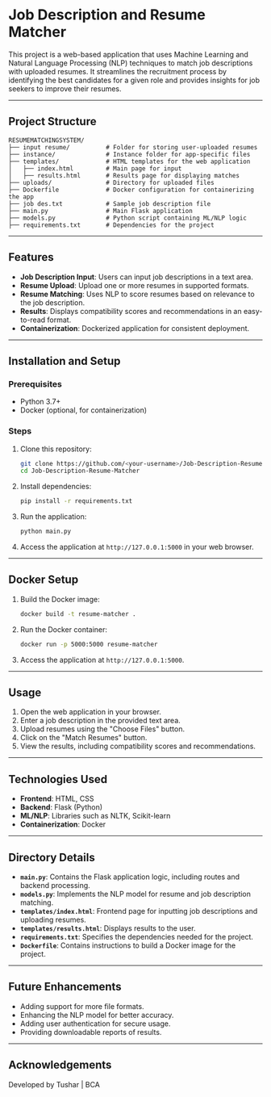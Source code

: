 # Job Description and Resume Matcher

This project is a web-based application that uses Machine Learning and Natural Language Processing (NLP) techniques to match job descriptions with uploaded resumes. It streamlines the recruitment process by identifying the best candidates for a given role and provides insights for job seekers to improve their resumes.

---

## Project Structure

```
RESUMEMATCHINGSYSTEM/
├── input resume/          # Folder for storing user-uploaded resumes
├── instance/              # Instance folder for app-specific files
├── templates/             # HTML templates for the web application
│   ├── index.html         # Main page for input
│   ├── results.html       # Results page for displaying matches
├── uploads/               # Directory for uploaded files
├── Dockerfile             # Docker configuration for containerizing the app
├── job des.txt            # Sample job description file
├── main.py                # Main Flask application
├── models.py              # Python script containing ML/NLP logic
├── requirements.txt       # Dependencies for the project
```

---

## Features

- **Job Description Input**: Users can input job descriptions in a text area.
- **Resume Upload**: Upload one or more resumes in supported formats.
- **Resume Matching**: Uses NLP to score resumes based on relevance to the job description.
- **Results**: Displays compatibility scores and recommendations in an easy-to-read format.
- **Containerization**: Dockerized application for consistent deployment.

---

## Installation and Setup

### Prerequisites
- Python 3.7+
- Docker (optional, for containerization)

### Steps
1. Clone this repository:
   ```bash
   git clone https://github.com/<your-username>/Job-Description-Resume-Matcher.git
   cd Job-Description-Resume-Matcher
   ```

2. Install dependencies:
   ```bash
   pip install -r requirements.txt
   ```

3. Run the application:
   ```bash
   python main.py
   ```

4. Access the application at `http://127.0.0.1:5000` in your web browser.

---

## Docker Setup

1. Build the Docker image:
   ```bash
   docker build -t resume-matcher .
   ```

2. Run the Docker container:
   ```bash
   docker run -p 5000:5000 resume-matcher
   ```

3. Access the application at `http://127.0.0.1:5000`.

---

## Usage

1. Open the web application in your browser.
2. Enter a job description in the provided text area.
3. Upload resumes using the "Choose Files" button.
4. Click on the "Match Resumes" button.
5. View the results, including compatibility scores and recommendations.

---

## Technologies Used

- **Frontend**: HTML, CSS
- **Backend**: Flask (Python)
- **ML/NLP**: Libraries such as NLTK, Scikit-learn
- **Containerization**: Docker

---

## Directory Details

- **`main.py`**: Contains the Flask application logic, including routes and backend processing.
- **`models.py`**: Implements the NLP model for resume and job description matching.
- **`templates/index.html`**: Frontend page for inputting job descriptions and uploading resumes.
- **`templates/results.html`**: Displays results to the user.
- **`requirements.txt`**: Specifies the dependencies needed for the project.
- **`Dockerfile`**: Contains instructions to build a Docker image for the project.

---

## Future Enhancements

- Adding support for more file formats.
- Enhancing the NLP model for better accuracy.
- Adding user authentication for secure usage.
- Providing downloadable reports of results.

---

## Acknowledgements

Developed by Tushar | BCA
